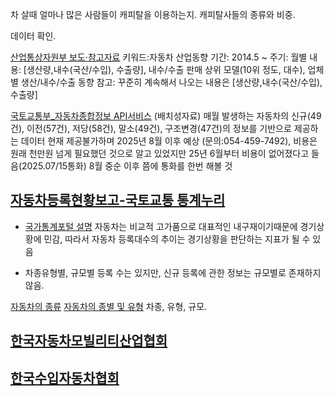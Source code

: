 

차 살때 얼마나 많은 사람들이 캐피탈을 이용하는지.
캐피탈사들의 종류와 비중.

데이터 확인.

[산업통상자원부 보도·참고자료](https://www.motie.go.kr/kor/article/ATCL3f49a5a8c) 키워드:자동차 산업동향
기간: 2014.5 ~
주기: 월별
내용: [생산량,내수(국산/수입), 수출량], 내수/수출 판매 상위 모델(10위 정도, 대수), 업체별 생산/내수/수출 동향
참고: 꾸준히 계속해서 나오는 내용은 [생산량,내수(국산/수입), 수출량]

[국토교통부_자동차종합정보 API서비스](https://www.data.go.kr/data/15071233/openapi.do)
(배치성자료) 매월 발생하는 자동차의 신규(49건), 이전(57건), 저당(58건), 말소(49건), 구조변경(47건)의 정보를 기반으로 제공하는 데이터
현재 제공불가하며 2025년 8월 이후 예상 (문의:054-459-7492), 
비용은 원래 천만원 넘게 필요했던 것으로 알고 있었지만 25년 6월부터 비용이 없어졌다고 들음(2025.07/15통화)
8월 중순 이후 쯤에 통화를 한번 해볼 것

## [자동차등록현황보고-국토교통 통계누리](https://stat.molit.go.kr/portal/cate/statAnalsView.do?hRsId=58&hFormId=&hSelectId=&sStyleNum=&sStart=&sEnd=&hPoint=&hAppr=&oFileName=&rFileName=&midpath=)

- [국가통계포털 설명](https://www.k-stat.go.kr/metasvc/msba100/statsdcdta?statsConfmNo=116015&kosisYn=Y)
 자동차는 비교적 고가품으로 대표적인 내구재이기때문에 경기상황에 민감, 따라서 자동차 등록대수의 추이는 경기상황을 판단하는 지표가 될 수 있음

- 차종유형별, 규모별 등록 수는 있지만, 신규 등록에 관한 정보는 규모별로 존재하지 않음.

[자동차의 종류](https://www.molit.go.kr/USR/policyTarget/dtl.jsp?idx=537) 
[자동차의 종별 및 유형](https://sdwo.cafe24.com/sihayngyolyeng/aa2-1-4.htm)
차종, 유형, 규모.


## [한국자동차모빌리티산업협회](https://www.kama.or.kr/MainController)

## [한국수입자동차협회](https://www.kaida.co.kr/ko/service/dbService.do)